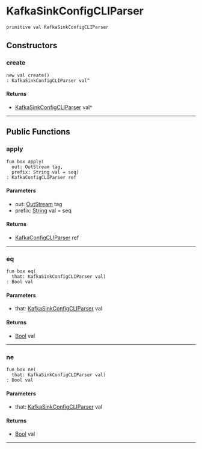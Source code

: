 # KafkaSinkConfigCLIParser

```pony
primitive val KafkaSinkConfigCLIParser
```

## Constructors

### create

```pony
new val create()
: KafkaSinkConfigCLIParser val^
```

#### Returns

* [KafkaSinkConfigCLIParser](wallaroo-core-sink-kafka_sink-KafkaSinkConfigCLIParser) val^

---

## Public Functions

### apply

```pony
fun box apply(
  out: OutStream tag,
  prefix: String val = seq)
: KafkaConfigCLIParser ref
```
#### Parameters

*   out: [OutStream](builtin-OutStream) tag
*   prefix: [String](builtin-String) val = seq

#### Returns

* [KafkaConfigCLIParser](pony-kafka-KafkaConfigCLIParser) ref

---

### eq

```pony
fun box eq(
  that: KafkaSinkConfigCLIParser val)
: Bool val
```
#### Parameters

*   that: [KafkaSinkConfigCLIParser](wallaroo-core-sink-kafka_sink-KafkaSinkConfigCLIParser) val

#### Returns

* [Bool](builtin-Bool) val

---

### ne

```pony
fun box ne(
  that: KafkaSinkConfigCLIParser val)
: Bool val
```
#### Parameters

*   that: [KafkaSinkConfigCLIParser](wallaroo-core-sink-kafka_sink-KafkaSinkConfigCLIParser) val

#### Returns

* [Bool](builtin-Bool) val

---


